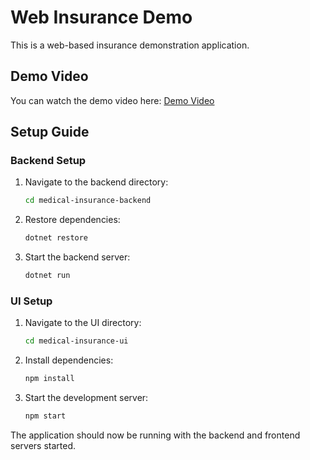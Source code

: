 # Web Insurance Demo

This is a web-based insurance demonstration application.

## Demo Video

You can watch the demo video here: [Demo Video](https://drive.google.com/file/d/1PXSYiIJY1CDwTllMo1r-YBSVmZi_yMzQ/view?usp=sharing)

## Setup Guide

### Backend Setup

1. Navigate to the backend directory:
   ```bash
   cd medical-insurance-backend
   ```

2. Restore dependencies:
   ```bash
   dotnet restore
   ```

3. Start the backend server:
   ```bash
   dotnet run
   ```

### UI Setup

1. Navigate to the UI directory:
   ```bash
   cd medical-insurance-ui
   ```

2. Install dependencies:
   ```bash
   npm install
   ```

3. Start the development server:
   ```bash
   npm start
   ```

The application should now be running with the backend and frontend servers started.